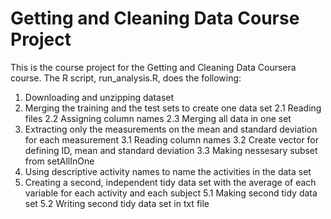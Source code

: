 # Getting and Cleaning Data Course Project
This is the course project for the Getting and Cleaning Data Coursera course. The R script, run_analysis.R, does the following:
1. Downloading and unzipping dataset
2. Merging the training and the test sets to create one data set
2.1 Reading files
2.2 Assigning column names
2.3 Merging all data in one set
3. Extracting only the measurements on the mean and standard deviation for each measurement
3.1 Reading column names
3.2 Create vector for defining ID, mean and standard deviation
3.3 Making nessesary subset from setAllInOne
4. Using descriptive activity names to name the activities in the data set
5. Creating a second, independent tidy data set with the average of each variable for each activity and each subject
5.1 Making second tidy data set
5.2 Writing second tidy data set in txt file

